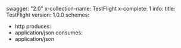 swagger: "2.0"
x-collection-name: TestFlight
x-complete: 1
info:
  title: TestFlight
  version: 1.0.0
schemes:
- http
produces:
- application/json
consumes:
- application/json